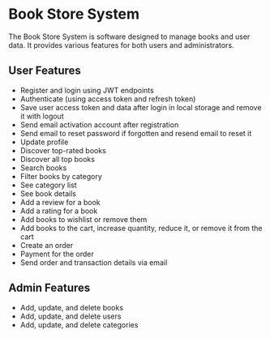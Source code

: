 # Book Store System

The Book Store System is software designed to manage books and user data. It provides various features for both users and administrators.

## User Features

- Register and login using JWT endpoints
- Authenticate (using access token and refresh token)
- Save user access token and data after login in local storage and remove it with logout
- Send email activation account after registration
- Send email to reset password if forgotten and resend email to reset it
- Update profile
- Discover top-rated books
- Discover all top books
- Search books
- Filter books by category
- See category list
- See book details
- Add a review for a book
- Add a rating for a book
- Add books to wishlist or remove them
- Add books to the cart, increase quantity, reduce it, or remove it from the cart
- Create an order
- Payment for the order
- Send order and transaction details via email

## Admin Features

- Add, update, and delete books
- Add, update, and delete users
- Add, update, and delete categories

